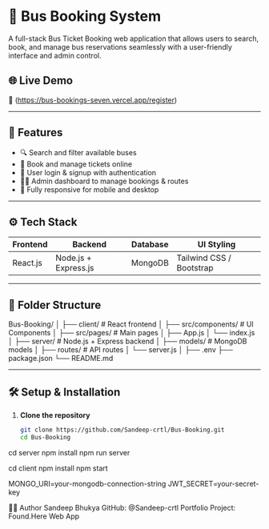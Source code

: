 # 🚌 Bus Booking System

A full-stack Bus Ticket Booking web application that allows users to search, book, and manage bus reservations seamlessly with a user-friendly interface and admin control.

## 🌐 Live Demo

🔗 (https://bus-bookings-seven.vercel.app/register)

---


## 🚀 Features

- 🔍 Search and filter available buses
- 📅 Book and manage tickets online
- 👤 User login & signup with authentication
- 🧑‍💼 Admin dashboard to manage bookings & routes
- 📱 Fully responsive for mobile and desktop

---

## ⚙️ Tech Stack

| Frontend       | Backend        | Database | UI Styling      |
|----------------|----------------|----------|-----------------|
| React.js       | Node.js + Express.js | MongoDB  | Tailwind CSS / Bootstrap |

---

## 📁 Folder Structure

Bus-Booking/
│
├── client/ # React frontend
│ ├── src/components/ # UI Components
│ ├── src/pages/ # Main pages
│ ├── App.js
│ └── index.js
│
├── server/ # Node.js + Express backend
│ ├── models/ # MongoDB models
│ ├── routes/ # API routes
│ └── server.js
│
├── .env
├── package.json
└── README.md


---

## 🛠️ Setup & Installation

1. **Clone the repository**
   ```bash
   git clone https://github.com/Sandeep-crtl/Bus-Booking.git
   cd Bus-Booking
cd server
npm install
npm run server

cd client
npm install
npm start

MONGO_URI=your-mongodb-connection-string
JWT_SECRET=your-secret-key

🙋‍♂️ Author
Sandeep Bhukya
GitHub: @Sandeep-crtl
Portfolio Project: Found.Here Web App
